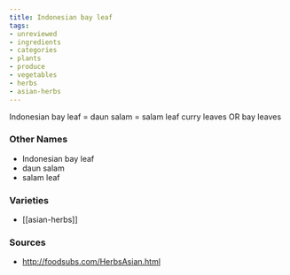 ```yaml
---
title: Indonesian bay leaf
tags:
- unreviewed
- ingredients
- categories
- plants
- produce
- vegetables
- herbs
- asian-herbs
---
```

Indonesian bay leaf = daun salam = salam leaf curry leaves OR bay leaves

### Other Names

* Indonesian bay leaf
* daun salam
* salam leaf

### Varieties

* [[asian-herbs]]

### Sources
* http://foodsubs.com/HerbsAsian.html
